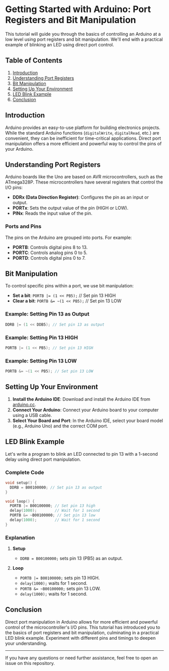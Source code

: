 # Getting Started with Arduino: Port Registers and Bit Manipulation

This tutorial will guide you through the basics of controlling an Arduino at a low level using port registers and bit manipulation. We'll end with a practical example of blinking an LED using direct port control.

## Table of Contents
1. [Introduction](#introduction)
2. [Understanding Port Registers](#understanding-port-registers)
3. [Bit Manipulation](#bit-manipulation)
4. [Setting Up Your Environment](#setting-up-your-environment)
5. [LED Blink Example](#led-blink-example)
6. [Conclusion](#conclusion)

## Introduction
Arduino provides an easy-to-use platform for building electronics projects. While the standard Arduino functions (`digitalWrite`, `digitalRead`, etc.) are convenient, they can be inefficient for time-critical applications. Direct port manipulation offers a more efficient and powerful way to control the pins of your Arduino.

## Understanding Port Registers
Arduino boards like the Uno are based on AVR microcontrollers, such as the ATmega328P. These microcontrollers have several registers that control the I/O pins:

- **DDRx (Data Direction Register)**: Configures the pin as an input or output.
- **PORTx**: Sets the output value of the pin (HIGH or LOW).
- **PINx**: Reads the input value of the pin.

### Ports and Pins
The pins on the Arduino are grouped into ports. For example:
- **PORTB**: Controls digital pins 8 to 13.
- **PORTC**: Controls analog pins 0 to 5.
- **PORTD**: Controls digital pins 0 to 7.

## Bit Manipulation
To control specific pins within a port, we use bit manipulation:
- **Set a bit**: `PORTB |= (1 << PB5);`  // Set pin 13 HIGH
- **Clear a bit**: `PORTB &= ~(1 << PB5);` // Set pin 13 LOW

### Example: Setting Pin 13 as Output
```cpp
DDRB |= (1 << DDB5); // Set pin 13 as output
```

### Example: Setting Pin 13 HIGH
```cpp
PORTB |= (1 << PB5); // Set pin 13 HIGH
```

### Example: Setting Pin 13 LOW
```cpp
PORTB &= ~(1 << PB5); // Set pin 13 LOW
```

## Setting Up Your Environment
1. **Install the Arduino IDE**: Download and install the Arduino IDE from [arduino.cc](https://www.arduino.cc/en/software).
2. **Connect Your Arduino**: Connect your Arduino board to your computer using a USB cable.
3. **Select Your Board and Port**: In the Arduino IDE, select your board model (e.g., Arduino Uno) and the correct COM port.

## LED Blink Example
Let's write a program to blink an LED connected to pin 13 with a 1-second delay using direct port manipulation.

### Complete Code
```cpp
void setup() {
  DDRB = B00100000; // Set pin 13 as output
}

void loop() {
  PORTB |= B00100000; // Set pin 13 high
  delay(1000);        // Wait for 1 second
  PORTB &= ~B00100000; // Set pin 13 low
  delay(1000);        // Wait for 1 second
}
```

### Explanation
1. **Setup**
   - `DDRB = B00100000;` sets pin 13 (PB5) as an output.

2. **Loop**
   - `PORTB |= B00100000;` sets pin 13 HIGH.
   - `delay(1000);` waits for 1 second.
   - `PORTB &= ~B00100000;` sets pin 13 LOW.
   - `delay(1000);` waits for 1 second.

## Conclusion
Direct port manipulation in Arduino allows for more efficient and powerful control of the microcontroller's I/O pins. This tutorial has introduced you to the basics of port registers and bit manipulation, culminating in a practical LED blink example. Experiment with different pins and timings to deepen your understanding.

---

If you have any questions or need further assistance, feel free to open an issue on this repository.

